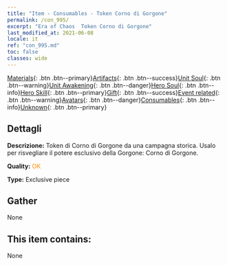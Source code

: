 ```yaml
---
title: "Item - Consumables - Token Corno di Gorgone"
permalink: /con_995/
excerpt: "Era of Chaos  Token Corno di Gorgone"
last_modified_at: 2021-06-08
locale: it
ref: "con_995.md"
toc: false
classes: wide
---
```

 [Materials](/ItemsIT/){: .btn .btn--primary}[Artifacts](/ItemsIT/Artifacts/){: .btn .btn--success}[Unit Soul](/ItemsIT/UnitSoul/){: .btn .btn--warning}[Unit Awakening](/ItemsIT/UnitAwakening/){: .btn .btn--danger}[Hero Soul](/ItemsIT/HeroSoul/){: .btn .btn--info}[Hero Skill](/ItemsIT/HeroSkill/){: .btn .btn--primary}[Gift](/ItemsIT/Gift/){: .btn .btn--success}[Event related](/ItemsIT/Events/){: .btn .btn--warning}[Avatars](/ItemsIT/Avatars/){: .btn .btn--danger}[Consumables](/ItemsIT/Consumables/){: .btn .btn--info}[Unknown](/ItemsIT/Unknown/){: .btn .btn--primary}

## Dettagli
 **Descrizione:** Token di Corno di Gorgone da una campagna storica. Usalo per risvegliare il potere esclusivo della Gorgone: Corno di Gorgone.

 **Quality:** <span style="color: #FF8C00">OK</span>

 **Type:** Exclusive piece

## Gather

  None

## This item contains:

  None

